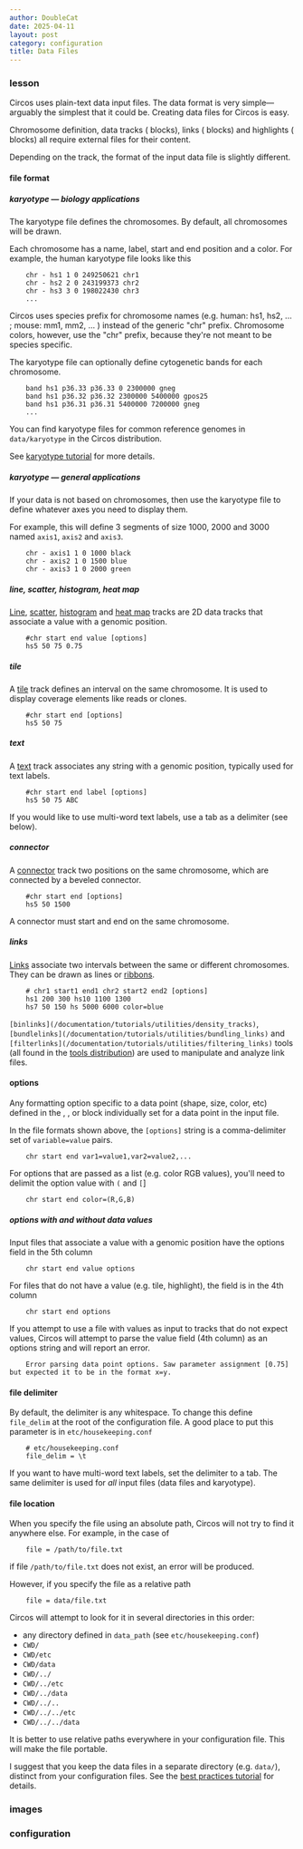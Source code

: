 ```yaml
---
author: DoubleCat
date: 2025-04-11
layout: post
category: configuration
title: Data Files
---
```


### lesson
Circos uses plain-text data input files. The data format is very
simple—arguably the simplest that it could be. Creating data files for Circos
is easy.

Chromosome definition, data tracks (<plot> blocks), links (<link> blocks) and
highlights (<highlight> blocks) all require external files for their content.

Depending on the track, the format of the input data file is slightly
different.

#### file format
##### karyotype — biology applications
The karyotype file defines the chromosomes. By default, all chromosomes will
be drawn.

Each chromosome has a name, label, start and end position and a color. For
example, the human karyotype file looks like this

```    
    chr - hs1 1 0 249250621 chr1
    chr - hs2 2 0 243199373 chr2
    chr - hs3 3 0 198022430 chr3
    ...
```
Circos uses species prefix for chromosome names (e.g. human: hs1, hs2, ... ;
mouse: mm1, mm2, ... ) instead of the generic "chr" prefix. Chromosome colors,
however, use the "chr" prefix, because they're not meant to be species
specific.

The karyotype file can optionally define cytogenetic bands for each
chromosome.

```    
    band hs1 p36.33 p36.33 0 2300000 gneg
    band hs1 p36.32 p36.32 2300000 5400000 gpos25
    band hs1 p36.31 p36.31 5400000 7200000 gneg
    ...
```
You can find karyotype files for common reference genomes in `data/karyotype`
in the Circos distribution.

See [karyotype tutorial](/documentation/tutorials/ideograms/karyotypes/) for
more details.

##### karyotype — general applications
If your data is not based on chromosomes, then use the karyotype file to
define whatever axes you need to display them.

For example, this will define 3 segments of size 1000, 2000 and 3000 named
`axis1`, `axis2` and `axis3`.

```    
    chr - axis1 1 0 1000 black
    chr - axis2 1 0 1500 blue
    chr - axis3 1 0 2000 green
```
##### line, scatter, histogram, heat map
[Line](/documentation/tutorials/2d_tracks/line_plots),
[scatter](/documentation/tutorials/2d_tracks/scatter_plots),
[histogram](/documentation/tutorials/2d_tracks/histograms) and [heat
map](/documentation/tutorials/2d_tracks/heat_maps) tracks are 2D data tracks
that associate a value with a genomic position.

```    
    #chr start end value [options]
    hs5 50 75 0.75
```
##### tile
A [tile](circos/tutorials/lessons/2d_tracks/tiles) track defines an interval
on the same chromosome. It is used to display coverage elements like reads or
clones.

```    
    #chr start end [options]
    hs5 50 75 
```
##### text
A [text](/documentation/tutorials/2d_tracks/text_labels1) track associates any
string with a genomic position, typically used for text labels.

```    
    #chr start end label [options]
    hs5 50 75 ABC
```
If you would like to use multi-word text labels, use a tab as a delimiter (see
below).

##### connector
A [connector](/documentation/tutorials/2d_tracks/connectors) track two
positions on the same chromosome, which are connected by a beveled connector.

```    
    #chr start end [options]
    hs5 50 1500
```
A connector must start and end on the same chromosome.

##### links
[Links](/documentation/tutorials/links/basic_links/) associate two intervals
between the same or different chromosomes. They can be drawn as lines or
[ribbons](/documentation/tutorials/links/ribbons/).

```    
    # chr1 start1 end1 chr2 start2 end2 [options]
    hs1 200 300 hs10 1100 1300
    hs7 50 150 hs 5000 6000 color=blue
```
`[binlinks](/documentation/tutorials/utilities/density_tracks)`,
`[bundlelinks](/documentation/tutorials/utilities/bundling_links)` and
`[filterlinks](/documentation/tutorials/utilities/filtering_links)` tools (all
found in the [tools distribution](/software/download/tools)) are used to
manipulate and analyze link files.

#### options
Any formatting option specific to a data point (shape, size, color, etc)
defined in the <plot>, <link>, or <highlight> block individually set for a
data point in the input file.

In the file formats shown above, the `[options]` string is a comma-delimiter
set of `variable=value` pairs.

```    
    chr start end var1=value1,var2=value2,...
```
For options that are passed as a list (e.g. color RGB values), you'll need to
delimit the option value with `(` and `[`]

```    
    chr start end color=(R,G,B)
```
##### options with and without data values
Input files that associate a value with a genomic position have the options
field in the 5th column

```    
    chr start end value options
```
For files that do not have a value (e.g. tile, highlight), the field is in the
4th column

```    
    chr start end options
```
If you attempt to use a file with values as input to tracks that do not expect
values, Circos will attempt to parse the value field (4th column) as an
options string and will report an error.

```    
    Error parsing data point options. Saw parameter assignment [0.75] but expected it to be in the format x=y.
```
#### file delimiter
By default, the delimiter is any whitespace. To change this define
`file_delim` at the root of the configuration file. A good place to put this
parameter is in `etc/housekeeping.conf`

```    
    # etc/housekeeping.conf
    file_delim = \t
```
If you want to have multi-word text labels, set the delimiter to a tab. The
same delimiter is used for _all_ input files (data files and karyotype).

#### file location
When you specify the file using an absolute path, Circos will not try to find
it anywhere else. For example, in the case of

```    
    file = /path/to/file.txt
```
if file `/path/to/file.txt` does not exist, an error will be produced.

However, if you specify the file as a relative path

```    
    file = data/file.txt
```
Circos will attempt to look for it in several directories in this order:

  * any directory defined in `data_path` (see `etc/housekeeping.conf`) 
  * `CWD/`
  * `CWD/etc`
  * `CWD/data`
  * `CWD/../`
  * `CWD/../etc`
  * `CWD/../data`
  * `CWD/../..`
  * `CWD/../../etc`
  * `CWD/../../data`

It is better to use relative paths everywhere in your configuration file. This
will make the file portable.

I suggest that you keep the data files in a separate directory (e.g. `data/`),
distinct from your configuration files. See the [best practices
tutorial](/documentation/tutorials/reference/best_practices/) for details.
### images
### configuration
